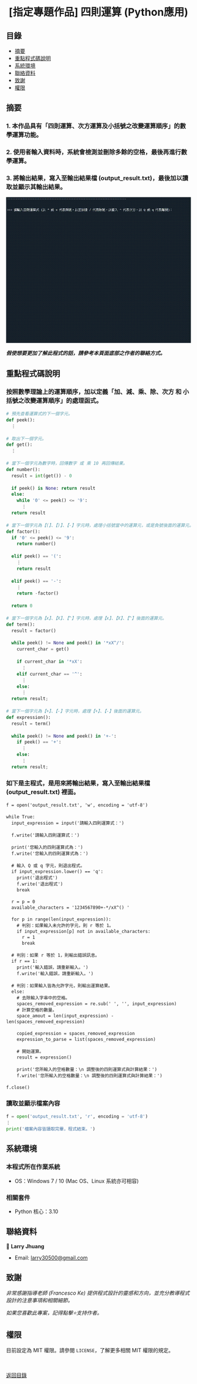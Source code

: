 <h1 align="center">
  <br>
  [指定專題作品] 四則運算 (Python應用)
</h1>


## 目錄
* [摘要](#摘要)
* [重點程式碼說明](#重點說明)
* [系統環境](#系統環境)
* [聯絡資料](#聯絡資料)
* [致謝](#致謝)
* [權限](#權限)


## 摘要
### 1. 本作品具有「四則運算、次方運算及小括號之改變運算順序」的數學運算功能。
### 2. 使用者輸入資料時，系統會檢測並刪除多餘的空格，最後再進行數學運算。
### 3. 將輸出結果，寫入至輸出結果檔 (output_result.txt)，最後加以讀取並顯示其輸出結果。

![arithmetic_python](images/arithmetic_python.gif)

<strong><em>假使想要更加了解此程式的話，請參考本頁面底部之作者的聯絡方式。</em></strong>


## 重點程式碼說明
### 按照數學理論上的運算順序，加以定義「加、減、乘、除、次方 和 小括號之改變運算順序」的處理函式。
  ```python
  # 預先查看運算式的下一個字元。
  def peek():
    ⋮
    
  # 取出下一個字元。
  def get():
    ⋮
    
  # 當下一個字元為數字時，回傳數字 或 乘 10 再回傳結果。
  def number():
    result = int(get()) - 0

    if peek() is None: return result
    else:
      while '0' <= peek() <= '9':
        ⋮
    return result

  # 當下一個字元為【(】、【)】、【-】字元時，處理小括號當中的運算元，或是負號後面的運算元。
  def factor():  
    if '0' <= peek() <= '9':
      return number()

    elif peek() == '(':
      ⋮
      return result

    elif peek() == '-':
      ⋮
      return -factor()

    return 0

  # 當下一個字元為【x】、【X】、【^】字元時，處理【x】、【X】、【^】後面的運算元。
  def term():
    result = factor()

    while peek() != None and peek() in '*xX^/':
      current_char = get()

      if current_char in '*xX':
        ⋮
      elif current_char == '^':
        ⋮
      else:
        ⋮
    return result;

  # 當下一個字元為【+】、【-】字元時，處理【+】、【-】後面的運算元。
  def expression():
    result = term()

    while peek() != None and peek() in '+-':
      if peek() == '+':
        ⋮
      else:
        ⋮
    return result;
  ```

### 如下是主程式，是用來將輸出結果，寫入至輸出結果檔 (output_result.txt) 裡面。
  ```pytohn
  f = open('output_result.txt', 'w', encoding = 'utf-8')

  while True:
    input_expression = input('請輸入四則運算式：')
    
    f.write('請輸入四則運算式：')
    
    print('您輸入的四則運算式為：')
    f.write('您輸入的四則運算式為：')

    # 輸入 Q 或 q 字元，則退出程式。
    if input_expression.lower() == 'q':
      print('退出程式')
      f.write('退出程式')
      break

    r = p = 0
    available_characters = '1234567890+-*/xX^() '

    for p in range(len(input_expression)):
      # 判別：如果輸入未允許的字元，則 r 等於 1。
      if input_expression[p] not in available_characters:
        r = 1
        break

    # 判別：如果 r 等於 1，則輸出錯誤訊息。
    if r == 1:
      print('輸入錯誤，請重新輸入。')
      f.write('輸入錯誤，請重新輸入。')

    # 判別：如果輸入皆為允許字元，則輸出運算結果。
    else:
      # 去除輸入字串中的空格。
      spaces_removed_expression = re.sub(' ', '', input_expression)
      # 計算空格的數量。
      space_amout = len(input_expression) - len(spaces_removed_expression)

      copied_expression = spaces_removed_expression
      expression_to_parse = list(spaces_removed_expression)

      # 開始運算。
      result = expression()

      print('您所輸入的空格數量：\n 調整後的四則運算式與計算結果：')
      f.write('您所輸入的空格數量：\n 調整後的四則運算式與計算結果：')

  f.close()

  ```
  
### 讀取並顯示檔案內容
  ```python
  f = open('output_result.txt', 'r', encoding = 'utf-8')
  ⋮
  print('檔案內容皆讀取完畢，程式結束。')
  ```
  

## 系統環境
### 本程式所在作業系統
* OS：Windows 7 / 10 (Mac OS、Linux 系統亦可相容)

### 相關套件
* Python 核心：3.10


## 聯絡資料
👤 **Larry Jhuang**
  * Email: larry30500@gmail.com


## 致謝
*非常感謝指導老師 (Francesco Ke) 提供程式設計的靈感和方向，並充分教導程式設計的注意事項和相關細節。*

*如果您喜歡此專案，記得點擊⭐️支持作者。*


## 權限
目前設定為 MIT 權限。請參閱 `LICENSE`，了解更多相關 MIT 權限的規定。

<br><br>[返回目錄](#目錄)
